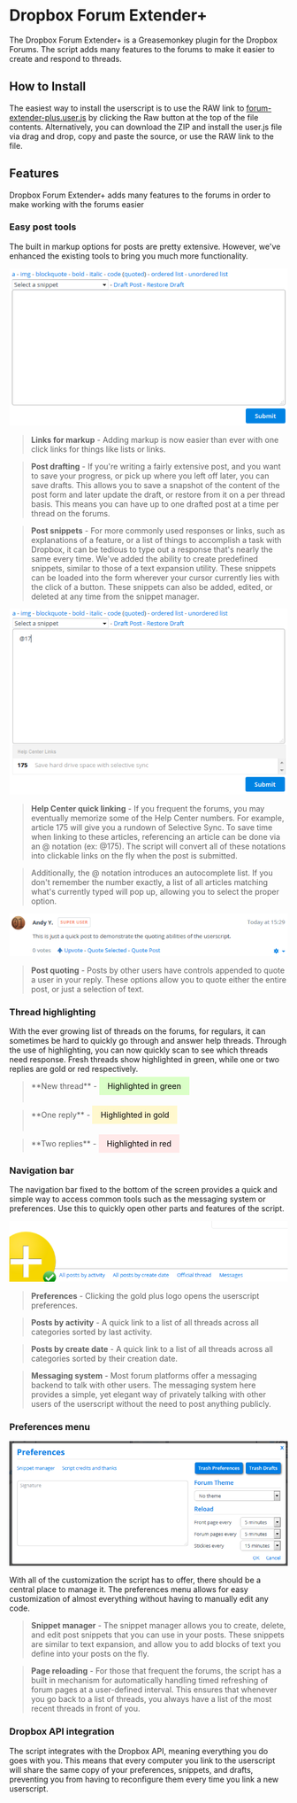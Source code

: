 # Dropbox Forum Extender+
The Dropbox Forum Extender+ is a Greasemonkey plugin for the Dropbox Forums. The script adds many features to the forums to make it easier to create and respond to threads.

## How to Install
The easiest way to install the userscript is to use the RAW link to [forum-extender-plus.user.js](forum-extender-plus.user.js) by clicking the Raw button at the top of the file contents. Alternatively, you can download the ZIP and install the user.js file via drag and drop, copy and paste the source, or use the RAW link to the file.

## Features
Dropbox Forum Extender+ adds many features to the forums in order to make working with the forums easier

### Easy post tools
The built in markup options for posts are pretty extensive. However, we've enhanced the existing tools to bring you much more functionality.

<p align='center'><img src="bin/img/docs/posttools.png?raw=true" alt="Post tools showcase" /></p>

> **Links for markup** - Adding markup is now easier than ever with one click links for things like lists or links.

> **Post drafting** - If you're writing a fairly extensive post, and you want to save your progress, or pick up where you left off later, you can save drafts. This allows you to save a snapshot of the content of the post form and later update the draft, or restore from it on a per thread basis. This means you can have up to one drafted post at a time per thread on the forums.

> **Post snippets** - For more commonly used responses or links, such as explanations of a feature, or a list of things to accomplish a task with Dropbox, it can be tedious to type out a response that's nearly the same every time. We've added the ability to create predefined snippets, similar to those of a text expansion utility. These snippets can be loaded into the form wherever your cursor currently lies with the click of a button. These snippets can also be added, edited, or deleted at any time from the snippet manager.

<p align='center'><img src="bin/img/docs/helpcenterlinks.png?raw=true" alt="Help Center linking showcase" /></p>

> **Help Center quick linking** - If you frequent the forums, you may eventually memorize some of the Help Center numbers. For example, article 175 will give you a rundown of Selective Sync. To save time when linking to these articles, referencing an article can be done via an @ notation (ex: @175). The script will convert all of these notations into clickable links on the fly when the post is submitted.

> Additionally, the @ notation introduces an autocomplete list. If you don't remember the number exactly, a list of all articles matching what's currently typed will pop up, allowing you to select the proper option.

<p align='center'><img src="bin/img/docs/quoting.png?raw=true" alt="Post quoting showcase" /></p>

> **Post quoting** - Posts by other users have controls appended to quote a user in your reply. These options allow you to quote either the entire post, or just a selection of text.

### Thread highlighting
With the ever growing list of threads on the forums, for regulars, it can sometimes be hard to quickly go through and answer help threads. Through the use of highlighting, you can now quickly scan to see which threads need response. Fresh threads show highlighted in green, while one or two replies are gold or red respectively.

> <div style='height:38px;margin-top:6px'>**New thread** - <span style='padding: 8px 15px;background-color:#daffc7;color:#000'>Highlighted in green</span></div>

> <div style='height:38px'>**One reply** - <span style='padding: 8px 15px;background-color:#fff8ce;color:#000'>Highlighted in gold</span></div>

> <div style='height:24px'>**Two replies** - <span style='padding: 8px 15px;background-color:#ffe9e9;color:#000'>Highlighted in red</span></div>

### Navigation bar
The navigation bar fixed to the bottom of the screen provides a quick and simple way to access common tools such as the messaging system or preferences. Use this to quickly open other parts and features of the script.

<p align='center'><img src="bin/img/docs/navbar.png?raw=true" alt="Navbar showcase" /></p>

> **Preferences** - Clicking the gold plus logo opens the userscript preferences.

> **Posts by activity** - A quick link to a list of all threads across all categories sorted by last activity.

> **Posts by create date** - A quick link to a list of all threads across all categories sorted by their creation date.

> **Messaging system** - Most forum platforms offer a messaging backend to talk with other users. The messaging system here provides a simple, yet elegant way of privately talking with other users of the userscript without the need to post anything publicly.

### Preferences menu
<p align='center'><img src="bin/img/docs/prefs.png?raw=true" alt="Preferences window showcase" /></p>

With all of the customization the script has to offer, there should be a central place to manage it. The preferences menu allows for easy customization of almost everything without having to manually edit any code.

> **Snippet manager** - The snippet manager allows you to create, delete, and edit post snippets that you can use in your posts. These snippets are similar to text expansion, and allow you to add blocks of text you define into your posts on the fly.

> **Page reloading** - For those that frequent the forums, the script has a built in mechanism for automatically handling timed refreshing of forum pages at a user-defined interval. This ensures that whenever you go back to a list of threads, you always have a list of the most recent threads in front of you.

### Dropbox API integration
The script integrates with the Dropbox API, meaning everything you do goes with you. This means that every computer you link to the userscript will share the same copy of your preferences, snippets, and drafts, preventing you from having to reconfigure them every time you link a new userscript.

